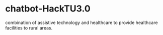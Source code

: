 # chatbot-HackTU3.0
combination of assistive technology and healthcare to provide healthcare facilities to rural areas.
